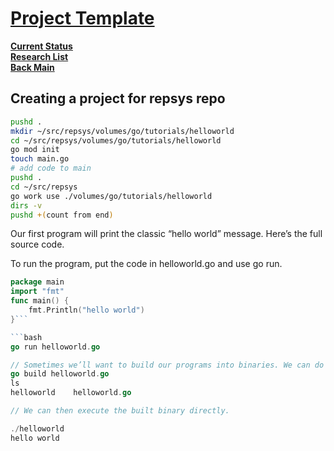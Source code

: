 # **[Project Template](https://gobyexample.com/hello-world)**

**[Current Status](../../../development/status/weekly/current_status.md)**\
**[Research List](../../../research/research_list.md)**\
**[Back Main](../../../README.md)**

## Creating a project for repsys repo

```bash
pushd .
mkdir ~/src/repsys/volumes/go/tutorials/helloworld
cd ~/src/repsys/volumes/go/tutorials/helloworld
go mod init
touch main.go
# add code to main
pushd .
cd ~/src/repsys
go work use ./volumes/go/tutorials/helloworld
dirs -v
pushd +(count from end)
```

Our first program will print the classic “hello world” message. Here’s the full source code.

To run the program, put the code in helloworld.go and use go run.

```go
package main
import "fmt"
func main() {
    fmt.Println("hello world")
}```

```bash
go run helloworld.go

// Sometimes we’ll want to build our programs into binaries. We can do this using go build.
go build helloworld.go
ls
helloworld    helloworld.go

// We can then execute the built binary directly.

./helloworld
hello world
```

